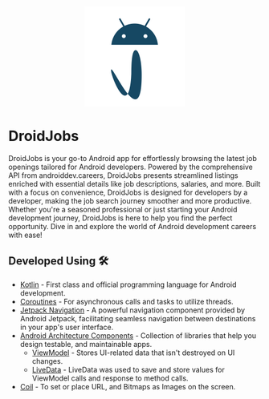 <div align="center">
</br>
<img src="images/icon_svg.svg" width="200" />
</div>

<h1 align = "centre">DroidJobs </h1>
DroidJobs is your go-to Android app for effortlessly browsing the latest job openings tailored for Android developers. Powered by the comprehensive API from androiddev.careers, DroidJobs presents streamlined listings enriched with essential details like job descriptions, salaries, and more. Built with a focus on convenience, DroidJobs is designed for developers by a developer, making the job search journey smoother and more productive. Whether you're a seasoned professional or just starting your Android development journey, DroidJobs is here to help you find the perfect opportunity. Dive in and explore the world of Android development careers with ease!

## Developed Using 🛠

- [Kotlin](https://developer.android.com/kotlin/first) - First class and official programming language for Android development.
- [Coroutines](https://kotlinlang.org/docs/coroutines-overview.html) - For asynchronous calls and tasks to utilize threads.
- [Jetpack Navigation](https://developer.android.com/guide/navigation) - A powerful navigation component provided by Android Jetpack, facilitating seamless navigation between destinations in your app's user interface.
- [Android Architecture Components](https://developer.android.com/topic/architecture) - Collection of libraries that help you design testable, and maintainable apps.
  - [ViewModel](https://developer.android.com/topic/libraries/architecture/viewmodel) - Stores UI-related data that isn't destroyed on UI changes.
  - [LiveData](https://developer.android.com/topic/libraries/architecture/livedata) - LiveData was used to save and store values for ViewModel calls and response to method calls.
- [Coil](https://coil-kt.github.io/coil/compose/) - To set or place URL, and Bitmaps as Images on the screen.
